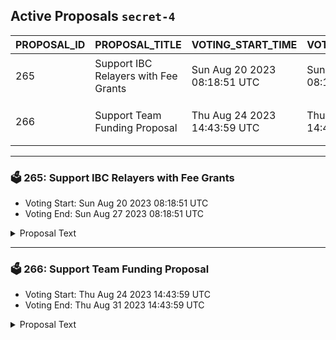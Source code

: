 ## Active Proposals `secret-4`

| PROPOSAL_ID | PROPOSAL_TITLE | VOTING_START_TIME | VOTING_END_TIME | VOTE |
|-------------|----------------|-------------------|-----------------|------|
| 265 | Support IBC Relayers with Fee Grants | Sun Aug 20 2023 08:18:51 UTC | Sun Aug 27 2023 08:18:51 UTC | ⏳ not yet voted |
| 266 | Support Team Funding Proposal  | Thu Aug 24 2023 14:43:59 UTC | Thu Aug 31 2023 14:43:59 UTC | ⏳ not yet voted |

---

### 🗳 265: Support IBC Relayers with Fee Grants
- Voting Start: Sun Aug 20 2023 08:18:51 UTC
- Voting End: Sun Aug 27 2023 08:18:51 UTC

<details>
<summary>Proposal Text</summary>
 
We propose the use of fee grants to temporarily mitigate these costs and incentivize more relayers to participate in our network. This solution is only temporary until more sustainable solutions, such as IBC fee middleware, are introduced. We will be using the IBC Relayers telegram where popular IBC relayers can submit their addresses and be added to the grant system. This approach will directly pay for the gas costs of the relayers and create a healthier ecosystem for all participants. nn## Context and Importance of IBC Relayersnn IBC Relayers play a crucial role in connecting our network with other chains. They are the unsung heroes who allow our transactions to flow smoothly between different networks, enabling seamless interoperability. However, they incur gas costs to keep this mechanism running, a financial burden that can often deter many from participating in this essential service. The main funding mechanism for relayers, as of now, are delegations from SCRT Labs to cover their costs. nn## Funding Detailsnn Based on new estimates, we anticipate a need for 3000 SCRT per month, leading to a total of 9000 SCRT for the initial period of 3 months. Any excess funds will be used to extend the runtime of the proposal. The actual amount required may vary based on gas price fluctuations (see here link) and the number of participating relayers. This initial fund will be monitored and used as a baseline to establish future funding requirements. nn The forum post for the proposal with more details can be found here: https://forum.scrt.network/t/support-ibc-relayers-with-fee-grants-a-call-for-participation-community-approval/7063 nn The total ask is 9000 SCRT. nn Places this has also been discussed: nn 1. https://forum.scrt.network/t/governance-meeting-notes-mega-thread/3946/117 n 2. https://forum.scrt.network/t/governance-meeting-notes-mega-thread/3946/118 n 3. https://forum.scrt.network/t/governance-meeting-notes-mega-thread/3946/119 n 4. https://t.me/SCRT_gov
</details>

---

### 🗳 266: Support Team Funding Proposal 
- Voting Start: Thu Aug 24 2023 14:43:59 UTC
- Voting End: Thu Aug 31 2023 14:43:59 UTC

<details>
<summary>Proposal Text</summary>
 
This proposal is for on-chain funding of the Support Team through the period of Sept 1st to Nov 30 2023.nThe goal of this Support Team is to be a first line of defense for users on the Secret Network.nTo read the full proposal details and discussion, see https://forum.scrt.network/t/secret-support-sep-nov-23/7071.nTotal ask (3 months): 42,857 SCRT @ $.28
</details>
